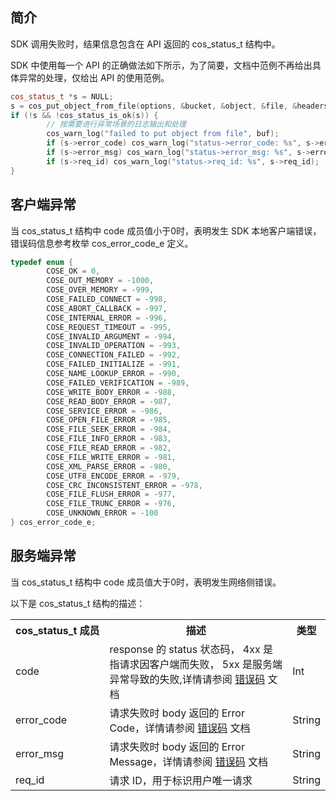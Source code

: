 ## 简介

SDK 调用失败时，结果信息包含在 API 返回的 cos_status_t 结构中。

SDK 中使用每一个 API 的正确做法如下所示，为了简要，文档中范例不再给出具体异常的处理，仅给出 API 的使用范例。

```cpp
cos_status_t *s = NULL;
s = cos_put_object_from_file(options, &bucket, &object, &file, &headers, &resp_headers);
if (!s && !cos_status_is_ok(s)) {
		// 按需要进行异常场景的日志输出和处理
		cos_warn_log("failed to put object from file", buf);
		if (s->error_code) cos_warn_log("status->error_code: %s", s->error_code);
		if (s->error_msg) cos_warn_log("status->error_msg: %s", s->error_msg);
		if (s->req_id) cos_warn_log("status->req_id: %s", s->req_id);
}
```

## 客户端异常

当 cos_status_t 结构中 code 成员值小于0时，表明发生 SDK 本地客户端错误，错误码信息参考枚举 cos_error_code_e 定义。

```cpp
typedef enum {
		COSE_OK = 0,
		COSE_OUT_MEMORY = -1000,
		COSE_OVER_MEMORY = -999,
		COSE_FAILED_CONNECT = -998,
		COSE_ABORT_CALLBACK = -997,
		COSE_INTERNAL_ERROR = -996,
		COSE_REQUEST_TIMEOUT = -995,
		COSE_INVALID_ARGUMENT = -994,
		COSE_INVALID_OPERATION = -993,
		COSE_CONNECTION_FAILED = -992,
		COSE_FAILED_INITIALIZE = -991,
		COSE_NAME_LOOKUP_ERROR = -990,
		COSE_FAILED_VERIFICATION = -989,
		COSE_WRITE_BODY_ERROR = -988,
		COSE_READ_BODY_ERROR = -987,
		COSE_SERVICE_ERROR = -986,
		COSE_OPEN_FILE_ERROR = -985,
		COSE_FILE_SEEK_ERROR = -984,
		COSE_FILE_INFO_ERROR = -983,
		COSE_FILE_READ_ERROR = -982,
		COSE_FILE_WRITE_ERROR = -981,
		COSE_XML_PARSE_ERROR = -980,
		COSE_UTF8_ENCODE_ERROR = -979,
		COSE_CRC_INCONSISTENT_ERROR = -978,
		COSE_FILE_FLUSH_ERROR = -977,
		COSE_FILE_TRUNC_ERROR = -976,
		COSE_UNKNOWN_ERROR = -100
} cos_error_code_e;
```

## 服务端异常

当 cos_status_t 结构中 code 成员值大于0时，表明发生网络侧错误。

以下是 cos_status_t 结构的描述：

<table>
   <tr>
      <th nowrap="nowrap">cos_status_t 成员</th>
      <th>描述</th>
      <th>类型</th>
   </tr>
   <tr>
      <td>code</td>
      <td>response 的 status 状态码， 4xx 是指请求因客户端而失败， 5xx 是服务端异常导致的失败,详情请参阅 <a href="https://intl.cloud.tencent.com/document/product/436/7730">错误码</a> 文档</td>
      <td>Int</td>
   </tr>
   <tr>
      <td>error_code</td>
      <td>请求失败时 body 返回的 Error Code，详情请参阅 <a href="https://intl.cloud.tencent.com/document/product/436/7730">错误码</a> 文档</td>
      <td>String</td>
   </tr>
   <tr>
      <td>error_msg</td>
      <td>请求失败时 body 返回的 Error Message，详情请参阅 <a href="https://intl.cloud.tencent.com/document/product/436/7730">错误码</a> 文档</td>
      <td>String</td>
   </tr>
   <tr>
      <td>req_id</td>
      <td>请求 ID，用于标识用户唯一请求</td>
      <td>String</td>
   </tr>
</table>
